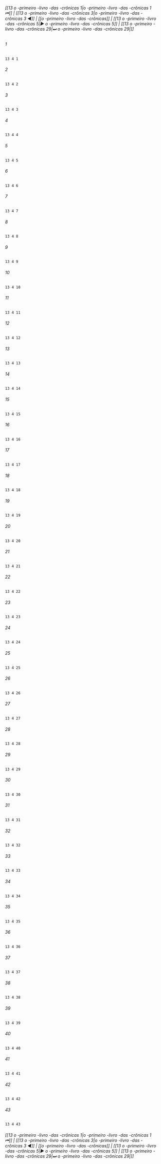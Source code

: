 
###### [[13 o -primeiro -livro -das -crônicas 1|o -primeiro -livro -das -crônicas 1 ⏮]] | [[13 o -primeiro -livro -das -crônicas 3|o -primeiro -livro -das -crônicas 3 ◀]] | [[o -primeiro -livro -das -crônicas]] | [[13 o -primeiro -livro -das -crônicas 5|▶ o -primeiro -livro -das -crônicas 5]] | [[13 o -primeiro -livro -das -crônicas 29|⏭ o -primeiro -livro -das -crônicas 29|]]

###### 1
``` verse
13 4 1 
```
###### 2
``` verse
13 4 2 
```
###### 3
``` verse
13 4 3 
```
###### 4
``` verse
13 4 4 
```
###### 5
``` verse
13 4 5 
```
###### 6
``` verse
13 4 6 
```
###### 7
``` verse
13 4 7 
```
###### 8
``` verse
13 4 8 
```
###### 9
``` verse
13 4 9 
```
###### 10
``` verse
13 4 10 
```
###### 11
``` verse
13 4 11 
```
###### 12
``` verse
13 4 12 
```
###### 13
``` verse
13 4 13 
```
###### 14
``` verse
13 4 14 
```
###### 15
``` verse
13 4 15 
```
###### 16
``` verse
13 4 16 
```
###### 17
``` verse
13 4 17 
```
###### 18
``` verse
13 4 18 
```
###### 19
``` verse
13 4 19 
```
###### 20
``` verse
13 4 20 
```
###### 21
``` verse
13 4 21 
```
###### 22
``` verse
13 4 22 
```
###### 23
``` verse
13 4 23 
```
###### 24
``` verse
13 4 24 
```
###### 25
``` verse
13 4 25 
```
###### 26
``` verse
13 4 26 
```
###### 27
``` verse
13 4 27 
```
###### 28
``` verse
13 4 28 
```
###### 29
``` verse
13 4 29 
```
###### 30
``` verse
13 4 30 
```
###### 31
``` verse
13 4 31 
```
###### 32
``` verse
13 4 32 
```
###### 33
``` verse
13 4 33 
```
###### 34
``` verse
13 4 34 
```
###### 35
``` verse
13 4 35 
```
###### 36
``` verse
13 4 36 
```
###### 37
``` verse
13 4 37 
```
###### 38
``` verse
13 4 38 
```
###### 39
``` verse
13 4 39 
```
###### 40
``` verse
13 4 40 
```
###### 41
``` verse
13 4 41 
```
###### 42
``` verse
13 4 42 
```
###### 43
``` verse
13 4 43 
```

###### [[13 o -primeiro -livro -das -crônicas 1|o -primeiro -livro -das -crônicas 1 ⏮]] | [[13 o -primeiro -livro -das -crônicas 3|o -primeiro -livro -das -crônicas 3 ◀]] | [[o -primeiro -livro -das -crônicas]] | [[13 o -primeiro -livro -das -crônicas 5|▶ o -primeiro -livro -das -crônicas 5]] | [[13 o -primeiro -livro -das -crônicas 29|⏭ o -primeiro -livro -das -crônicas 29|]]

